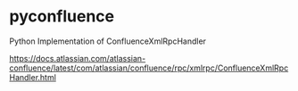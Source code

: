 pyconfluence
============

Python Implementation of ConfluenceXmlRpcHandler

https://docs.atlassian.com/atlassian-confluence/latest/com/atlassian/confluence/rpc/xmlrpc/ConfluenceXmlRpcHandler.html
